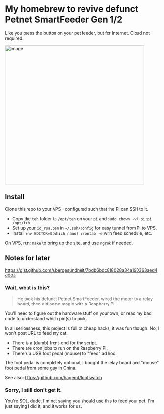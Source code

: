 # My homebrew to revive defunct Petnet SmartFeeder Gen 1/2

Like you press the button on your pet feeder, but for Internet. Cloud not required.

<img width="453" alt="image" src="https://user-images.githubusercontent.com/593274/130391582-253bd6c1-1b51-408f-b308-0bfefbfa7067.png">

## Install

Clone this repo to your VPS--configured such that the Pi can SSH to it.

* Copy the `teh` folder to `/opt/teh` on your `pi` and `sudo chown -vR pi:pi /opt/teh`
* Set up your `id_rsa.pem` in `~/.ssh/config` for easy tunnel from Pi to VPS.
* Install `env EDITOR=$(which nano) crontab -e` with feed schedule, etc.

On VPS, run: `make` to bring up the site, and use `ngrok` if needed.

## Notes for later

https://gist.github.com/ubergesundheit/7bdb6bdc818028a34a190363aed4d00a

### Wait, what is this?

> He took his defunct Petnet SmartFeeder, wired the motor to a relay board, then did some magic with a Raspberry Pi.

You'll need to figure out the hardware stuff on your own, or read my bad code to understand which pin(s) to pick.

In all seriousness, this project is full of cheap hacks; it was fun though. No, I won't post URL to feed my cat.

* There is a (dumb) front-end for the script.
* There are cron jobs to run on the Raspberry Pi.
* There's a USB foot pedal (mouse) to "feed" ad hoc.

The foot pedal is completely optional; I bought the relay board and "mouse" foot pedal from some guy in China.

See also: https://github.com/hagemt/footswitch

### Sorry, I still don't get it.

You're SOL, dude. I'm not saying you should use this to feed your pet. I'm just saying I did it, and it works for us.
